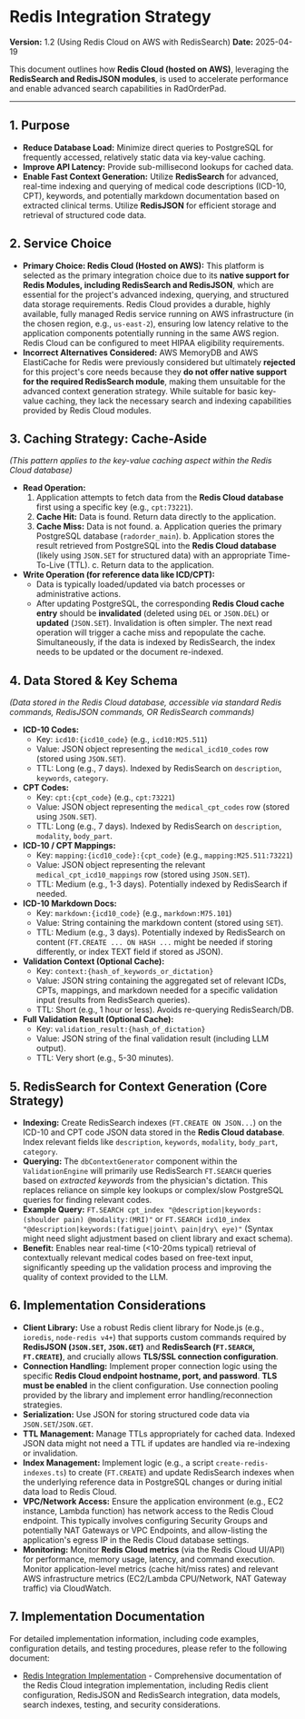 
# Redis Integration Strategy

**Version:** 1.2 (Using Redis Cloud on AWS with RedisSearch)
**Date:** 2025-04-19

This document outlines how **Redis Cloud (hosted on AWS)**, leveraging the **RedisSearch and RedisJSON modules**, is used to accelerate performance and enable advanced search capabilities in RadOrderPad.

---

## 1. Purpose

-   **Reduce Database Load:** Minimize direct queries to PostgreSQL for frequently accessed, relatively static data via key-value caching.
-   **Improve API Latency:** Provide sub-millisecond lookups for cached data.
-   **Enable Fast Context Generation:** Utilize **RedisSearch** for advanced, real-time indexing and querying of medical code descriptions (ICD-10, CPT), keywords, and potentially markdown documentation based on extracted clinical terms. Utilize **RedisJSON** for efficient storage and retrieval of structured code data.

## 2. Service Choice

-   **Primary Choice: Redis Cloud (Hosted on AWS):** This platform is selected as the primary integration choice due to its **native support for Redis Modules, including RedisSearch and RedisJSON**, which are essential for the project's advanced indexing, querying, and structured data storage requirements. Redis Cloud provides a durable, highly available, fully managed Redis service running on AWS infrastructure (in the chosen region, e.g., `us-east-2`), ensuring low latency relative to the application components potentially running in the same AWS region. Redis Cloud can be configured to meet HIPAA eligibility requirements.
-   **Incorrect Alternatives Considered:** AWS MemoryDB and AWS ElastiCache for Redis were previously considered but ultimately **rejected** for this project's core needs because they **do not offer native support for the required RedisSearch module**, making them unsuitable for the advanced context generation strategy. While suitable for basic key-value caching, they lack the necessary search and indexing capabilities provided by Redis Cloud modules.

## 3. Caching Strategy: Cache-Aside

*(This pattern applies to the key-value caching aspect within the Redis Cloud database)*

-   **Read Operation:**
    1.  Application attempts to fetch data from the **Redis Cloud database** first using a specific key (e.g., `cpt:73221`).
    2.  **Cache Hit:** Data is found. Return data directly to the application.
    3.  **Cache Miss:** Data is not found.
        a.  Application queries the primary PostgreSQL database (`radorder_main`).
        b.  Application stores the result retrieved from PostgreSQL into the **Redis Cloud database** (likely using `JSON.SET` for structured data) with an appropriate Time-To-Live (TTL).
        c.  Return data to the application.
-   **Write Operation (for reference data like ICD/CPT):**
    *   Data is typically loaded/updated via batch processes or administrative actions.
    *   After updating PostgreSQL, the corresponding **Redis Cloud cache entry** should be **invalidated** (deleted using `DEL` or `JSON.DEL`) or **updated** (`JSON.SET`). Invalidation is often simpler. The next read operation will trigger a cache miss and repopulate the cache. Simultaneously, if the data is indexed by RedisSearch, the index needs to be updated or the document re-indexed.

## 4. Data Stored & Key Schema

*(Data stored in the Redis Cloud database, accessible via standard Redis commands, RedisJSON commands, OR RedisSearch commands)*

-   **ICD-10 Codes:**
    *   Key: `icd10:{icd10_code}` (e.g., `icd10:M25.511`)
    *   Value: JSON object representing the `medical_icd10_codes` row (stored using `JSON.SET`).
    *   TTL: Long (e.g., 7 days). Indexed by RedisSearch on `description`, `keywords`, `category`.
-   **CPT Codes:**
    *   Key: `cpt:{cpt_code}` (e.g., `cpt:73221`)
    *   Value: JSON object representing the `medical_cpt_codes` row (stored using `JSON.SET`).
    *   TTL: Long (e.g., 7 days). Indexed by RedisSearch on `description`, `modality`, `body_part`.
-   **ICD-10 / CPT Mappings:**
    *   Key: `mapping:{icd10_code}:{cpt_code}` (e.g., `mapping:M25.511:73221`)
    *   Value: JSON object representing the relevant `medical_cpt_icd10_mappings` row (stored using `JSON.SET`).
    *   TTL: Medium (e.g., 1-3 days). Potentially indexed by RedisSearch if needed.
-   **ICD-10 Markdown Docs:**
    *   Key: `markdown:{icd10_code}` (e.g., `markdown:M75.101`)
    *   Value: String containing the markdown content (stored using `SET`).
    *   TTL: Medium (e.g., 3 days). Potentially indexed by RedisSearch on content (`FT.CREATE ... ON HASH ...` might be needed if storing differently, or index TEXT field if stored as JSON).
-   **Validation Context (Optional Cache):**
    *   Key: `context:{hash_of_keywords_or_dictation}`
    *   Value: JSON string containing the aggregated set of relevant ICDs, CPTs, mappings, and markdown needed for a specific validation input (results from RedisSearch queries).
    *   TTL: Short (e.g., 1 hour or less). Avoids re-querying RedisSearch/DB.
-   **Full Validation Result (Optional Cache):**
    *   Key: `validation_result:{hash_of_dictation}`
    *   Value: JSON string of the final validation result (including LLM output).
    *   TTL: Very short (e.g., 5-30 minutes).

## 5. RedisSearch for Context Generation (Core Strategy)

-   **Indexing:** Create RedisSearch indexes (`FT.CREATE ON JSON...`) on the ICD-10 and CPT code JSON data stored in the **Redis Cloud database**. Index relevant fields like `description`, `keywords`, `modality`, `body_part`, `category`.
-   **Querying:** The `dbContextGenerator` component within the `ValidationEngine` will primarily use RedisSearch `FT.SEARCH` queries based on *extracted keywords* from the physician's dictation. This replaces reliance on simple key lookups or complex/slow PostgreSQL queries for finding relevant codes.
-   **Example Query:** `FT.SEARCH cpt_index "@description|keywords:(shoulder pain) @modality:(MRI)"` or `FT.SEARCH icd10_index "@description|keywords:(fatigue|joint\ pain|dry\ eye)"` (Syntax might need slight adjustment based on client library and exact schema).
-   **Benefit:** Enables near real-time (<10-20ms typical) retrieval of contextually relevant medical codes based on free-text input, significantly speeding up the validation process and improving the quality of context provided to the LLM.

## 6. Implementation Considerations

-   **Client Library:** Use a robust Redis client library for Node.js (e.g., `ioredis`, `node-redis v4+`) that supports custom commands required by **RedisJSON (`JSON.SET`, `JSON.GET`)** and **RedisSearch (`FT.SEARCH`, `FT.CREATE`)**, and crucially allows **TLS/SSL connection configuration**.
-   **Connection Handling:** Implement proper connection logic using the specific **Redis Cloud endpoint hostname, port, and password**. **TLS must be enabled** in the client configuration. Use connection pooling provided by the library and implement error handling/reconnection strategies.
-   **Serialization:** Use JSON for storing structured code data via `JSON.SET`/`JSON.GET`.
-   **TTL Management:** Manage TTLs appropriately for cached data. Indexed JSON data might not need a TTL if updates are handled via re-indexing or invalidation.
-   **Index Management:** Implement logic (e.g., a script `create-redis-indexes.ts`) to create (`FT.CREATE`) and update RedisSearch indexes when the underlying reference data in PostgreSQL changes or during initial data load to Redis Cloud.
-   **VPC/Network Access:** Ensure the application environment (e.g., EC2 instance, Lambda function) has network access to the Redis Cloud endpoint. This typically involves configuring Security Groups and potentially NAT Gateways or VPC Endpoints, and allow-listing the application's egress IP in the Redis Cloud database settings.
-   **Monitoring:** Monitor **Redis Cloud metrics** (via the Redis Cloud UI/API) for performance, memory usage, latency, and command execution. Monitor application-level metrics (cache hit/miss rates) and relevant AWS infrastructure metrics (EC2/Lambda CPU/Network, NAT Gateway traffic) via CloudWatch.

## 7. Implementation Documentation

For detailed implementation information, including code examples, configuration details, and testing procedures, please refer to the following document:

- [Redis Integration Implementation](./implementation/redis-integration.md) - Comprehensive documentation of the Redis Cloud integration implementation, including Redis client configuration, RedisJSON and RedisSearch integration, data models, search indexes, testing, and security considerations.
